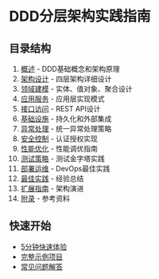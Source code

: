 # DDD分层架构实践指南

## 目录结构
1. [概述](./01-概述.md) - DDD基础概念和架构原理
2. [架构设计](./02-架构设计.md) - 四层架构详细设计
3. [领域建模](./03-领域建模.md) - 实体、值对象、聚合设计
4. [应用服务](./04-应用服务.md) - 应用层实现模式
5. [接口访问](./05-接口访问.md) - REST API设计
6. [基础设施](./06-基础设施.md) - 持久化和外部集成
7. [异常处理](./07-异常处理.md) - 统一异常处理策略
8. [安全控制](./08-安全控制.md) - 认证授权实现
9. [性能优化](./09-性能优化.md) - 性能调优指南
10. [测试策略](./10-测试策略.md) - 测试金字塔实践
11. [部署运维](./11-部署运维.md) - DevOps最佳实践
12. [最佳实践](./12-最佳实践.md) - 经验总结
13. [扩展指南](./13-扩展指南.md) - 架构演进
14. [附录](17-附录.md) - 参考资料

## 快速开始
- [5分钟快速体验](./quick-start.md)
- [完整示例项目](./examples/)
- [常见问题解答](./faq.md)